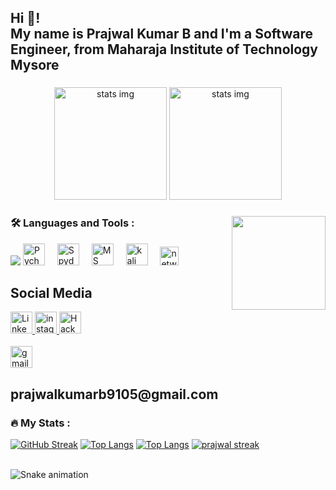 <head>
  <!-- Paste wherever you want your card to render -->
<div username='prajwalkumarb' repos='' class='github-card' id='card'></div>

<!-- Paste this script tag in head tag or before body close tag -->
<script src='https://saurabhdaware.github.io/github-profile-card/card.js'></script>
</head>
<h2 align="left">Hi 👋! <br> My name is Prajwal Kumar B and I'm a Software Engineer, from Maharaja Institute of Technology Mysore</h2>

###

<div align="center">
  <img src="https://user-images.githubusercontent.com/74038190/212749447-bfb7e725-6987-49d9-ae85-2015e3e7cc41.gif" height="180" alt="stats img"  />
  <img src="https://miro.medium.com/v2/resize:fit:1400/0*XZFbX5Xsmsbq6R_N.gif" height="180" alt="stats img"  />

</div>

###

<img align="right" height="150" src="[https://i.imgflip.com/65efzo.gif](https://i.pinimg.com/originals/71/a7/5d/71a75dace5dd09eb98fb0bee98a85876.gif)"  />

### :hammer_and_wrench: Languages and Tools :

<div align="left">
<img src="https://skillicons.dev/icons?i=mysql,py,html,css,java,linux,eclipse,visualstudio,ps,androidstudio,arduino" />
<img src="https://w7.pngwing.com/pngs/447/630/png-transparent-intellij-pycharm-alt-macos-bigsur-icon.png" height="35" alt="Pycharm logo"  />
  <img width="12" />
  <img src="https://www.vhv.rs/dpng/d/208-2081256_python-logo-png-spyder-logo-spyder-python-icon.png" height="35" alt="Spyder logo"  />
  <img width="12" />
    <img src="https://encrypted-tbn0.gstatic.com/images?q=tbn:ANd9GcS2AfSS4F1FO4z9dkodLKPx4s7b7uizvHXRtw&usqp=CAU" height="35" alt="MS Office logo"  />
  <img width="12" />
  <img src="https://upload.wikimedia.org/wikipedia/commons/thumb/2/2b/Kali-dragon-icon.svg/2048px-Kali-dragon-icon.svg.png" height="35" alt="kali linux logo"  />
  <img width="12" />
  <img src="https://png.pngtree.com/element_our/20190524/ourmid/pngtree-vector-signal-tower-wireless-network-logo-image_1095276.jpg" height="30" alt="networking logo"  />
  <img width="12" />
</div>

###
<h2>Social Media</h2>

<div align="left">
  <a href="https://www.linkedin.com/in/prajwal-kumar-b-38b347225/">
  <img src="https://img.shields.io/badge/LinkedIn-blue?style=for-the-badge&logo=linkedin&logoColor=white" height="35" alt="LinkedIn Badge"/>
  </a>
  <a href="https://instagram.com/prajwal_kumar_b?utm_source=qr&igshid=MzNlNGNkZWQ4Mg%3D%3D">
  <img src="https://img.shields.io/static/v1?message=Instagram&logo=instagram&label=&color=E4405F&logoColor=white&labelColor=&style=for-the-badge" height="35" alt="instagram logo"  />
  </a>
  <a href="https://www.hackerrank.com/Prajwal9105">
  <img src="https://camo.githubusercontent.com/49e713e1463692beaff7b552eb60511454485659f6131286eeab9db84e91840a/68747470733a2f2f69302e77702e636f6d2f6772616473696e67616d65732e636f6d2f77702d636f6e74656e742f75706c6f6164732f323031362f30352f3835363737315f3636383232343035333139373834315f313934333639393030395f6f2e706e67" height="35" alt="HackerRank logo"  />
  </a>
  <div>
    <br>
   <img src="https://img.shields.io/static/v1?message=Gmail&logo=gmail&label=&color=D14836&logoColor=white&labelColor=&style=for-the-badge" height="35" alt="gmail logo"/>
    <h2> prajwalkumarb9105@gmail.com</h2>
  </div>
  

  
</div>

###
### :fire: My Stats :
[![GitHub Streak](https://github-readme-streak-stats.herokuapp.com?user=prajwalkumarb&theme=github-green-purple&border_radius=5)](https://git.io/streak-stats)
[![Top Langs](https://github-readme-stats.vercel.app/api/top-langs/?username=prajwalkumarb)](https://github.com/anuraghazra/github-readme-stats)
[![Top Langs](https://github-readme-stats.vercel.app/api/top-langs/?username=prajwalkumarb&layout=compact&theme=vision-friendly-dark)](https://github.com/anuraghazra/github-readme-stats)
[![prajwal streak](https://github-readme-stats.vercel.app/api?username=prajwalkumarb)](https://github.com/anuraghazra/github-readme-stats)

<br clear="both">

<img src="https://media.tenor.com/hlKEXPvlX48AAAAi/loading-loader.gif" alt="Snake animation" />
<img width="50" />

###

